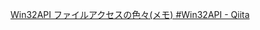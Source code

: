 
[Win32API ファイルアクセスの色々(メモ) #Win32API - Qiita](https://qiita.com/tanakah/items/173dd65dbffe4c512c47)
